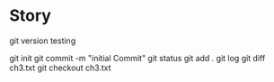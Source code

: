 # Story
git version testing

git init
git commit -m "initial Commit"
git status
git add .
git log
git diff ch3.txt
git checkout ch3.txt
